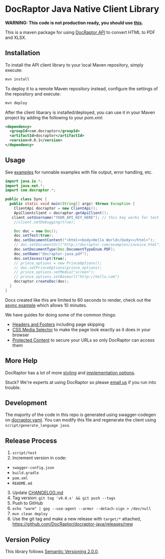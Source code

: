 # DocRaptor Java Native Client Library

**WARNING: This code is not production ready, you should use [this](https://docraptor.com/documentation/java).**

This is a maven package for using [DocRaptor API](http://docraptor.com/documentation) to convert HTML to PDF and XLSX.

## Installation

To install the API client library to your local Maven repository, simply execute:

```sh
mvn install
```

To deploy it to a remote Maven repository instead, configure the settings of the repository and execute:

```sh
mvn deploy
```

After the client libarary is installed/deployed, you can use it in your Maven project by adding the following to your *pom.xml*:

```xml
<dependency>
  <groupId>com.docraptor</groupId>
  <artifactId>docraptor</artifactId>
  <version>0.0.1</version>
</dependency>
```

## Usage

See [examples](examples/) for runnable examples with file output, error handling, etc.

```java
import java.io.*;
import java.net.*;
import com.docraptor.*;

public class Sync {
  public static void main(String[] args) throws Exception {
    ClientApi docraptor = new ClientApi();
    ApiClientclient = docraptor.getApiClient();
   client.setUsername("YOUR_API_KEY_HERE"); // this key works for test documents
    //client.setDebugging(true);

    Doc doc = new Doc();
    doc.setTest(true);                                                   // test documents are free but watermarked
    doc.setDocumentContent("<html><body>Hello World</body></html>");     // supply content directly
    // doc.setDocumentUrl("http://docraptor.com/examples/invoice.html"); // or use a url
    doc.setDocumentType(Doc.DocumentTypeEnum.PDF);                       // PDF or XLS or XLSX
    doc.setName("docraptor-java.pdf");                                   // help you find a document later
    doc.setJavascript(true);                                             // enable JavaScript processing
    // prince_options = new PrinceOptions();
    // doc.setPrinceOptions(prince_options);
    // prince_options.setMedia("screen");                                // use screen styles instead of print styles
    // prince_options.setBaseurl("http://hello.com")                     // pretend URL when using document_content
    docraptor.createDoc(doc);
  }
}
```

Docs created like this are limited to 60 seconds to render, check out the [async example](examples/Async.java) which allows 10 minutes.


We have guides for doing some of the common things:
* [Headers and Footers](https://docraptor.com/documentation/style#pdf-headers-footers) including page skipping
* [CSS Media Selector](https://docraptor.com/documentation/api#api_basic_pdf) to make the page look exactly as it does in your browser
* [Protected Content](https://docraptor.com/documentation/api#api_advanced_pdf) to secure your URLs so only DocRaptor can access them

## More Help

DocRaptor has a lot of more [styling](https://docraptor.com/documentation/style) and [implementation options](https://docraptor.com/documentation/api).

Stuck? We're experts at using DocRaptor so please [email us](mailto:support@docraptor.com) if you run into trouble.


## Development

The majority of the code in this repo is generated using swagger-codegen on [docraptor.yaml](docraptor.yaml). You can modify this file and regenerate the client using `script/generate_language java`.

## Release Process

1. `script/test`
2. Increment version in code:
  - `swagger-config.json`
  - `build.gradle`
  - `pom.xml`
  - `README.md`
3. Update [CHANGELOG.md](CHANGELOG.md)
4. Tag version: `git tag 'v0.0.x' && git push --tags`
5. Push to GitHub
6. `echo "warm" | gpg --use-agent --armor --detach-sign > /dev/null`
7. `mvn clean deploy`
8. Use the git tag and make a new release with `target/*` attached, https://github.com/DocRaptor/docraptor-java/releases/new

## Version Policy

This library follows [Semantic Versioning 2.0.0](http://semver.org).
